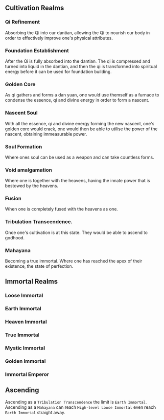 ## Cultivation Realms
### Qi Refinement
Absorbing the Qi into our dantian, allowing the Qi to nourish our body in order to effectively improve one's physical attributes.
### Foundation Establishment
After the Qi is fully absorbed into the dantian. The qi is compressed and turned into liquid in the dantian, and then the qi is transformed into spiritual energy before it can be used for foundation building.
### Golden Core
As qi gathers and forms a dan yuan, one would use themself as a furnace to condense the essence, qi and divine energy in order to form a nascent.
### Nascent Soul
With all the essence, qi and divine energy forming the new nascent, one's golden core would crack, one would then be able to utilise the power of the nascent, obtaining immeasurable power.
### Soul Formation
Where ones soul can be used as a weapon and can take countless forms.
### Void amalgamation
Where one is together with the heavens, having the innate power that is bestowed by the heavens.
### Fusion
When one is completely fused with the heavens as one.
### Tribulation Transcendence.
Once one's cultivation is at this state. They would be able to ascend to godhood.
### Mahayana
Becoming a true immortal. Where one has reached the apex of their existence, the state of perfection.

## Immortal Realms
### Loose Immortal
### Earth Immortal
### Heaven Immortal
### True Immortal
### Mystic Immortal
### Golden Immortal
### Immortal Emperor

## Ascending
Ascending as a `Tribulation Transcendence` the limit is `Earth Immortal`.\
Ascending as a `Mahayana` can reach `High-level Loose Immortal` even reach `Earth Immortal` straight away.
